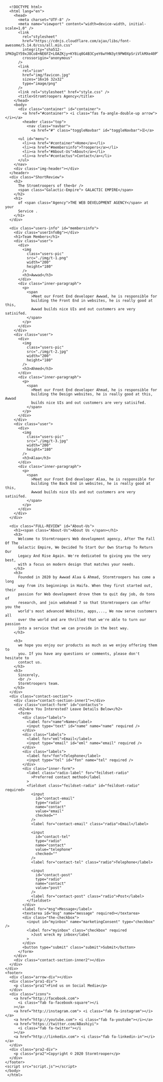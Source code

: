       <!DOCTYPE html>
      <html lang="en">
        <head>
          <meta charset="UTF-8" />
          <meta name="viewport" content="width=device-width, initial-scale=1.0" />
          <link
            rel="stylesheet"
            href="https://cdnjs.cloudflare.com/ajax/libs/font-awesome/5.14.0/css/all.min.css"
            integrity="sha512-1PKOgIY59xJ8Co8+NE6FZ+LOAZKjy+KY8iq0G4B3CyeY6wYHN3yt9PW0XpSriVlkMXe40PTKnXrLnZ9+fkDaog=="
            crossorigin="anonymous"
          />
          <link
            rel="icon"
            href="img/favicon.jpg"
            sizes="16x16 32x32"
            type="image/png"
          />
          <link rel="stylesheet" href="style.css" />
          <title>Stromtroopers Agency</title>
        </head>
        <body>
          <div class="container" id="container">
            <a href="#container"> <i class="fas fa-angle-double-up arrow"></i></a>
            <header class="top">
              <nav class="navbar">
                <a href="#" class="toggleNavbar" id="toggleNavbar">☰</a>

          <ul id="menu">
            <li><a href="#container">Home</a></li>
            <li><a href="#membersinfo">Troopers</a></li>
            <li><a href="#About-Us">About</a></li>
            <li><a href="#contactus">Contact</a></li>
          </ul>
        </nav>
        <div class="img-header"></div>
      </header>
      <div class="ShortReview">
        <h2>
          The Stromtroopers of the<br />
          <span class="Galactic-Empire"> GALACTIC EMPIRE</span>
        </h2>
        <h1>
          of <span class="Agency">THE WEB DEVELOPMENT AGENCY</span> at your
          Service .
        </h1>
      </div>

      <div class="users-info" id="membersinfo">
        <div class="userInfoBg"></div>
        <h1>Team Members</h1>
        <div class="user">
          <div>
            <img
              class="users-pic"
              src="./img/t-1.png"
              width="200"
              height="180"
            />
            <h3>Awwad</h3>
          </div>
          <div class="inner-paragraph">
            <p>
              <span
                >Meet our Front End developer Awwad, he is responsible for
                building the Front End in websites, he is really good at this,
                Awwad builds nice UIs and out customers are very satisifed.
              </span>
            </p>
          </div>
        </div>
        <div class="user">
          <div>
            <img
              class="users-pic"
              src="./img/t-2.jpg"
              width="200"
              height="180"
            />
            <h3>Ahmed</h3>
          </div>
          <div class="inner-paragraph">
            <p>
              <span
                >Meet our Front End developer Ahmad, he is responsible for
                building the Design websites, he is really good at this, Awwad
                builds nice UIs and out customers are very satisifed.
              </span>
            </p>
          </div>
        </div>
        <div class="user">
          <div>
            <img
              class="users-pic"
              src="./img/t-3.jpg"
              width="200"
              height="180"
            />
            <h3>Alaa</h3>
          </div>
          <div class="inner-paragraph">
            <p>
              <span
                >Meet our Front End developer Alaa, he is responsible for
                building the Back End in websites, he is really good at this,
                Awwad builds nice UIs and out customers are very satisifed.
              </span>
            </p>
          </div>
        </div>
      </div>

      <div class="FULL-REVIEW" id="About-Us">
        <h1><span class="About-Us">About Us </span></h1>
        <h3>
          Welcome to Stormtroopers Web development agency, After The Fall Of The
          Galactic Empire, We Decided To Start Our Own Startup To Return Our
          Legacy And Rise Again. We're dedicated to giving you the very best,
          with a focus on modern design that matches your needs.
        </h3>
        <h3>
          Founded in 2020 by Awwad Alaa & Ahmad, Stormtroopers has come a long
          way from its beginnings in Haifa. When they first started out, their
          passion for Web development drove them to quit day job, do tons of
          research, and join webahead 7 so that Stormtroopers can offer you the
          world's most advanced Websites, apps,..., We now serve customers all
          over the world and are thrilled that we're able to turn our passion
          into a service that we can provide in the best way.
        </h3>

        <h3>
          we hope you enjoy our products as much as we enjoy offering them to
          you. If you have any questions or comments, please don't hesitate to
          contact us.
        </h3>
        <h3>
          Sincerely,
          <br />
          Stormtroopers team.
        </h3>
      </div>
      <div class="contact-section">
        <div class="contact-section-inner1"></div>
        <div class="contact-form" id="contactus">
          <h2>Are You Interested? Leave Details Below</h2>
          <form>
            <div class="labels">
              <label for="name">Name</label>
              <input type="text" id="name" name="name" required />
            </div>
            <div class="labels">
              <label for="eml">Email</label>
              <input type="email" id="eml" name="email" required />
            </div>
            <div class="labels">
              <label for="fon">Telephone</label>
              <input type="tel" id="fon" name="tel" required />
            </div>
            <div class="inner-form">
              <label class="radio-label" for="feildset-radio"
                >Preferred contact method</label
              >
              <fieldset class="feildset-radio" id="feildset-radio" required>
                <input
                  id="contact-email"
                  type="radio"
                  name="contact"
                  value="email"
                  checked=""
                />
                <label for="contact-email" class="radio">Email</label>

                <input
                  id="contact-tel"
                  type="radio"
                  name="contact"
                  value="telephone"
                  checked=""
                />
                <label for="contact-tel" class="radio">Telephone</label>

                <input
                  id="contact-post"
                  type="radio"
                  name="contact"
                  value="post"
                />
                <label for="contact-post" class="radio">Post</label>
              </fieldset>
            </div>
            <label for="msg">Message</label>
            <textarea id="msg" name="message" required></textarea>
            <div class="the-checkbox">
              <input id="myinbox" name="marketingConsent" type="checkbox" />
              <label for="myinbox" class="checkbox" required
                >Just wreck my inbox</label
              >
            </div>
            <button type="submit" class="submit">Submit</button>
          </form>
        </div>
        <div class="contact-section-inner2"></div>
      </div>
    </div>
    <footer>
      <div class="arrow-div"></div>
      <div class="pra1-div">
        <p class="pra1">Find us on Social Media</p>
      </div>
      <div class="icons">
        <a href="http://facebook.com">
          <i class="fab fa-facebook-square"></i
        ></a>
        <a href="http://instagram.com"> <i class="fab fa-instagram"></i></a>
        <a href="http://youtube.com"> <i class="fab fa-youtube"></i></a>
        <a href="https://twitter.com/ABashiyi">
          <i class="fab fa-twitter"></i
        ></a>
        <a href="http://linkedin.com"> <i class="fab fa-linkedin-in"></i></a>
      </div>
      <div class="pra2-div">
        <p class="pra2">Copyright © 2020 Stormtrooper</p>
      </div>
    </footer>
    <script src="script.js"></script>
    </body>
     </html>
